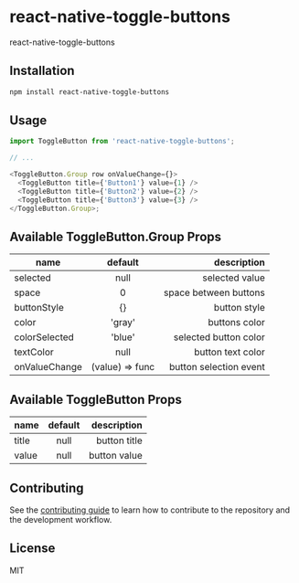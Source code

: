 # react-native-toggle-buttons

react-native-toggle-buttons

## Installation

```sh
npm install react-native-toggle-buttons
```

## Usage

```js
import ToggleButton from 'react-native-toggle-buttons';

// ...

<ToggleButton.Group row onValueChange={}>
  <ToggleButton title={'Button1'} value={1} />
  <ToggleButton title={'Button2'} value={2} />
  <ToggleButton title={'Button3'} value={3} />
</ToggleButton.Group>;
```

## Available ToggleButton.Group Props

| name          |     default     |            description |
| ------------- | :-------------: | ---------------------: |
| selected      |      null       |         selected value |
| space         |        0        |  space between buttons |
| buttonStyle   |       {}        |           button style |
| color         |     'gray'      |          buttons color |
| colorSelected |     'blue'      |  selected button color |
| textColor     |      null       |      button text color |
| onValueChange | (value) => func | button selection event |

## Available ToggleButton Props

| name  | default |  description |
| ----- | :-----: | -----------: |
| title |  null   | button title |
| value |  null   | button value |

## Contributing

See the [contributing guide](CONTRIBUTING.md) to learn how to contribute to the repository and the development workflow.

## License

MIT
